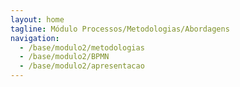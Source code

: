 ```yaml
---
layout: home
tagline: Módulo Processos/Metodologias/Abordagens
navigation:
  - /base/modulo2/metodologias
  - /base/modulo2/BPMN
  - /base/modulo2/apresentacao
---
```

